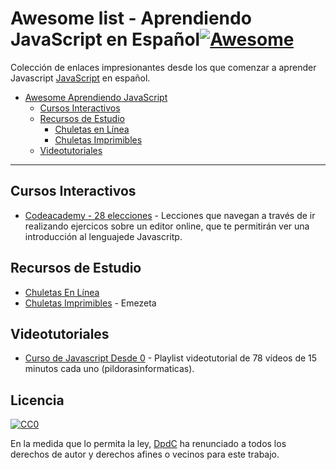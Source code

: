 # Awesome **list** - Aprendiendo JavaScript en Español[![Awesome](https://cdn.rawgit.com/sindresorhus/awesome/d7305f38d29fed78fa85652e3a63e154dd8e8829/media/badge.svg)](https://github.com/sindresorhus/awesome)

Colección de enlaces impresionantes desde los que comenzar a aprender Javascript [JavaScript](https://developer.mozilla.org/en-US/docs/Web/JavaScript) en español.

* [Awesome Aprendiendo JavaScript](#awesome-learn-javascript-spanish)
  * [Cursos Interactivos](#videotutoriales)
  * [Recursos de Estudio](#recursos-de-estudio)
    * [Chuletas en Línea](#chuletas-en-línea)
    * [Chuletas Imprimibles](#chuletas-imprimibles)
  * [Videotutoriales](#videotutoriales)

-----


## Cursos Interactivos
* [Codeacademy - 28 elecciones](https://www.codecademy.com/learn/javascript) - Lecciones que navegan a través de ir realizando ejercicos sobre un editor online, que te permitirán ver una introducción al lenguajede Javascritp.

## Recursos de Estudio
* [Chuletas En Línea]()
* [Chuletas Imprimibles]() - Emezeta

## Videotutoriales
* [Curso de Javascript Desde 0](https://www.youtube.com/watch?list=PLU8oAlHdN5BmpobVmj1IlneKlVLJ84TID&v=m2nscBtQEIs) - Playlist videotutorial de 78 vídeos de 15 minutos cada uno (pildorasinformaticas).


## Licencia

[![CC0](http://mirrors.creativecommons.org/presskit/buttons/88x31/svg/cc-zero.svg)](https://creativecommons.org/publicdomain/zero/1.0/)

En la medida que lo permita la ley, [DpdC](http://pabloalvarezcorredera.com) ha renunciado a todos los derechos de autor y derechos afines o vecinos para este trabajo.
